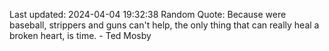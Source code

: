Last updated: 2024-04-04 19:32:38
Random Quote: Because were baseball, strippers and guns can't help, the only thing that can really heal a broken heart, is time. - Ted Mosby